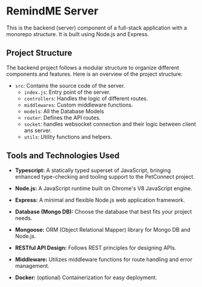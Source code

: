 # RemindME Server

This is the backend (server) component of a full-stack application with a monorepo structure. It is built using Node.js and Express.

## Project Structure

The backend project follows a modular structure to organize different components and features. Here is an overview of the project structure:

- `src`: Contains the source code of the server.
  - `index.js`: Entry point of the server.
  - `controllers`: Handles the logic of different routes.
  - `middlewares`: Custom middleware functions.
  - `models`: All the Database Models
  - `router`: Defines the API routes.
  - `socket`: handles websocket connection and their logic between client ans server.
  - `utils`: Utility functions and helpers.

## Tools and Technologies Used

- **Typescript:** A statically typed superset of JavaScript, bringing enhanced type-checking and tooling support to the PetConnect project.

- **Node.js:** A JavaScript runtime built on Chrome's V8 JavaScript engine.

- **Express:** A minimal and flexible Node.js web application framework.

- **Database (Mongo DB):** Choose the database that best fits your project needs.

- **Mongoose:** ORM (Object Relational Mapper) library for Mongo DB and Node.js.

- **RESTful API Design:** Follows REST principles for designing APIs.

- **Middleware:** Utilizes middleware functions for route handling and error management.

- **Docker:** (optional) Containerization for easy deployment.
